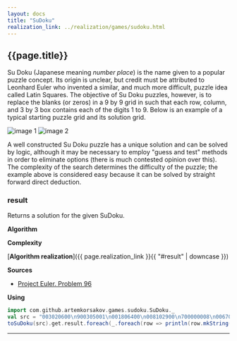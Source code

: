 ```yaml
---
layout: docs
title: "SuDoku"
realization_link: ../realization/games/sudoku.html
---
```


## {{page.title}}

Su Doku (Japanese meaning _number place_) is the name given to a popular puzzle concept. 
Its origin is unclear, but credit must be attributed to Leonhard Euler who invented a similar, 
and much more difficult, puzzle idea called Latin Squares. 
The objective of Su Doku puzzles, however, is to replace the blanks (or zeros) in a 9 by 9 grid in such 
that each row, column, and 3 by 3 box contains each of the digits 1 to 9. 
Below is an example of a typical starting puzzle grid and its solution grid.

![image 1](https://projecteuler.net/project/images/p096_1.png)
![image 2](https://projecteuler.net/project/images/p096_2.png)

A well constructed Su Doku puzzle has a unique solution and can be solved by logic, 
although it may be necessary to employ "guess and test" methods in order to eliminate options 
(there is much contested opinion over this). The complexity of the search determines the difficulty of the puzzle; 
the example above is considered easy because it can be solved by straight forward direct deduction.

### result

Returns a solution for the given SuDoku.

**Algorithm**

**Complexity**
     
[**Algorithm realization**]({{ page.realization_link }}{{ "#result" | downcase }})

**Sources** 
- [Project Euler. Problem 96](https://projecteuler.net/problem=96)

**Using**
```scala mdoc
import com.github.artemkorsakov.games.sudoku.SuDoku._
val src = "003020600\n900305001\n001806400\n008102900\n700000008\n006708200\n002609500\n800203009\n005010300"
toSuDoku(src).get.result.foreach(_.foreach(row => println(row.mkString("|", "", "|"))))
```

---
